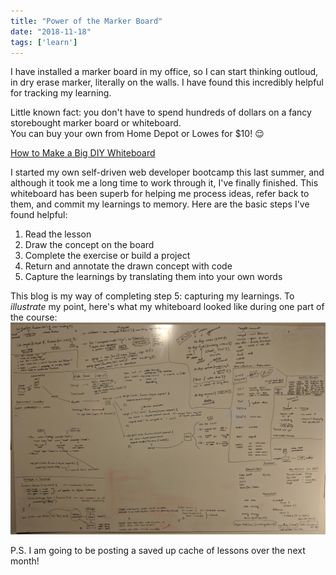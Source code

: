 ```yaml
---
title: "Power of the Marker Board"
date: "2018-11-18"
tags: ['learn']
---
```


I have installed a marker board in my office, so I can start thinking outloud, in dry erase marker, literally on the walls.  I have found this incredibly helpful for tracking my learning.  

Little known fact: you don't have to spend hundreds of dollars on a fancy storebought marker board or whiteboard.  
You can buy your own from Home Depot or Lowes for $10! :relieved:

[How to Make a Big DIY Whiteboard](https://thriftdiving.com/how-to-make-a-big-diy-whiteboard-get-organized/)

I started my own self-driven web developer bootcamp this last summer, and although it took me a long time to work through it, I've finally finished.  This whiteboard has been superb for helping me process ideas, refer back to them, and commit my learnings to memory.  Here are the basic steps I've found helpful:
1. Read the lesson
2. Draw the concept on the board
3. Complete the exercise or build a project
4. Return and annotate the drawn concept with code 
5. Capture the learnings by translating them into your own words

This blog is my way of completing step 5: capturing my learnings.  To *illustrate* my point, here's what my whiteboard looked like during one part of the course:
![Whiteboard with equations on it](power-of-the-board.jpg "Power of the Board")

P.S. I am going to be posting a saved up cache of lessons over the next month!  
